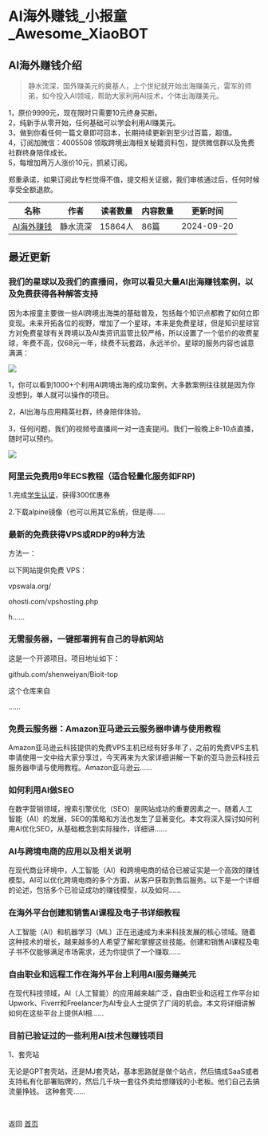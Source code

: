 # AI海外赚钱_小报童_Awesome_XiaoBOT

## AI海外赚钱介绍
> 静水流深，国外赚美元的奠基人，上个世纪就开始出海赚美元，雷军的师弟，如今投入AI领域，帮助大家利用AI技术，个体出海赚美元。    
    
1，原价9999元，现在限时只需要10元终身买断。    
2，纯新手从零开始，任何基础可以学会利用AI赚美元。    
3，做到你看任何一篇文章即可回本，长期持续更新到至少过百篇，超值。    
4，订阅加微信：4005508 领取跨境出海相关秘籍资料包，提供微信群以及免费社群终身陪伴成长。    
5，每增加两万人涨价10元，抓紧订阅。    
    
郑重承诺，如果订阅此专栏觉得不值，提交相关证据，我们审核通过后，任何时候享受全额退款。  
  


|名称|作者|读者数量|内容数量|更新时间|
|---|---|---|---|---|
|[AI海外赚钱](https://xiaobot.net/p/mediabuy?refer=0b133df9-27dc-423b-8101-639049001c13)|静水流深|15864人|86篇|2024-09-20|

## 最近更新
### 我们的星球以及我们的直播间，你可以看见大量AI出海赚钱案例，以及免费获得各种解答支持

因为本报童主要做一些AI跨境出海类的基础普及，包括每个知识点都教了如何立即变现。未来开拓各位的视野，增加了一个星球，本来是免费星球，但是知识星球官方对免费星球有关跨境以及AI类资讯监管比较严格，所以设置了一个低价的收费星球，年费不高，仅68元一年，续费不玩套路，永远半价。星球的服务内容也诚意满满：

![](https://static.xiaobot.net/file/2024-11-04/115347/85398e4e759e8d1e18ca0527bb0f8c75.jpeg)

1，你可以看到1000+个利用AI跨境出海的成功案例，大多数案例往往就是因为你没想到，单人就可以操作的项目。

2，AI出海与应用精英社群，终身陪伴体验。

3，任何问题，我们的视频号直播间一对一连麦提问。我们一般晚上8-10点直播，随时可以预约。

![](https://static.xiaobot.net/file/2024-09-21/115347/9a40a4efd3198f8c7866ed4567a4efbe.jpeg)

### 阿里云免费用9年ECS教程（适合轻量化服务如FRP)

1.完成[学生认证](university.aliyun.com/)，获得300优惠券

2.下载alpine镜像（也可以用其它系统，但是得......

### 最新的免费获得VPS或RDP的9种方法

方法一：

以下网站提供免费 VPS：

vpswala.org/

ohosti.com/vpshosting.php

h......

### 无需服务器，一键部署拥有自己的导航网站

这是一个开源项目。项目地址如下：

github.com/shenweiyan/Bioit-top

这个仓库来自

......

### 免费云服务器：Amazon亚马逊云云服务器申请与使用教程

Amazon亚马逊云科技提供的免费VPS主机已经有好多年了，之前的免费VPS主机申请使用一文中给大家分享过，今天再来为大家详细讲解一下新的亚马逊云科技云服务器申请与使用教程。Amazon亚马逊云......

### 如何利用AI做SEO

在数字营销领域，搜索引擎优化（SEO）是网站成功的重要因素之一。随着人工智能（AI）的发展，SEO的策略和方法也发生了显著变化。本文将深入探讨如何利用AI优化SEO，从基础概念到实际操作，详细讲......

### AI与跨境电商的应用以及相关说明

在现代商业环境中，人工智能（AI）和跨境电商的结合已被证实是一个高效的赚钱模型。AI可以优化跨境电商的多个方面，从客户获取到售后服务。以下是一个详细的论述，包括多个已验证成功的赚钱模型，以及如何......

### 在海外平台创建和销售AI课程及电子书详细教程

人工智能（AI）和机器学习（ML）正在迅速成为未来科技发展的核心领域。随着这种技术的增长，越来越多的人希望了解和掌握这些技能。创建和销售AI课程及电子书不仅能够满足市场需求，还为你提供了一个赚取......

### 自由职业和远程工作在海外平台上利用AI服务赚美元

在现代科技领域，AI（人工智能）的应用越来越广泛，自由职业和远程工作平台如Upwork、Fiverr和Freelancer为AI专业人士提供了广阔的机会。本文将详细讲解如何在这些平台上提供AI相......

### 目前已验证过的一些利用AI技术包赚钱项目

1、套壳站

无论是GPT套壳站，还是MJ套壳站，基本思路就是做个站点，然后搞成SaaS或者支持私有化部署贴牌的，然后几千块一套往外卖给想赚钱的小老板。他们自己去搞流量挣钱。
这种套壳......


<a href="https://github.com/Reno9527/awesome-xiaobot" style="color: white; text-decoration: none;">awesome-xiaobot</a>

返回 [首页](../README.md)
